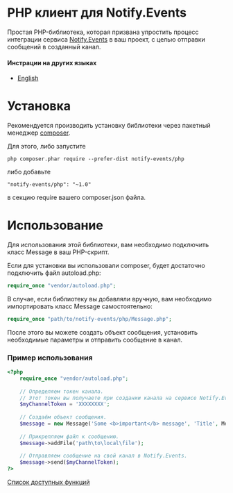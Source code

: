 # PHP клиент для Notify.Events

Простая PHP-библиотека, которая призвана упростить процесс интеграции сервиса [Notify.Events](https://notify.events) в ваш проект,  с целью отправки сообщений в созданный канал.

#### Инстрации на других языках

- [English](/README.md)

# Установка

Рекомендуется производить установку библиотеки через пакетный менеджер [composer](http://getcomposer.org/download/).

Для этого, либо запустите

```
php composer.phar require --prefer-dist notify-events/php
```

либо добавьте

```
"notify-events/php": "~1.0"
```

в секцию require вашего composer.json файла. 

# Использование

Для использования этой библиотеки, вам необходимо подключить класс Message в ваш PHP-скрипт.

Если для установки вы использовали composer, будет достаточно подключить файл autoload.php:

```php
require_once "vendor/autoload.php";
```

В случае, если библиотеку вы добавляли вручную, вам необходимо импортировать класс Message самостоятельно: 

```php
require_once "path/to/notify-events/php/Message.php";
```

После этого вы можете создать объект сообщения, установить необходимые параметры и отправить сообщение в канал.

### Пример использования

```php
<?php
    require_once "vendor/autoload.php";
    
    // Определяем токен канала.
    // Этот токен вы получаете при создании канала на сервисе Notify.Events.
    $myChannelToken = 'XXXXXXXX';
    
    // Создаём объект сообщения.
    $message = new Message('Some <b>important</b> message', 'Title', Message::PRIORITY_HIGH, Message::LEVEL_ERROR);
    
    // Прикрепляем файл к сообщению.
    $message->addFile('path\to\local\file');
    
    // Отправляем сообщение на свой канал в Notify.Events.
    $message->send($myChannelToken);
?>
```

[Список доступных функций](/docs/ru-RU/Message.md)